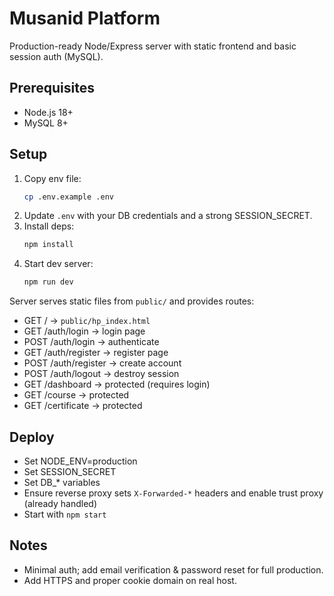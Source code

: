 # Musanid Platform

Production-ready Node/Express server with static frontend and basic session auth (MySQL).

## Prerequisites
- Node.js 18+
- MySQL 8+

## Setup
1. Copy env file:
   ```bash
   cp .env.example .env
   ```
2. Update `.env` with your DB credentials and a strong SESSION_SECRET.
3. Install deps:
   ```bash
   npm install
   ```
4. Start dev server:
   ```bash
   npm run dev
   ```

Server serves static files from `public/` and provides routes:
- GET / → `public/hp_index.html`
- GET /auth/login → login page
- POST /auth/login → authenticate
- GET /auth/register → register page
- POST /auth/register → create account
- POST /auth/logout → destroy session
- GET /dashboard → protected (requires login)
- GET /course → protected
- GET /certificate → protected

## Deploy
- Set NODE_ENV=production
- Set SESSION_SECRET
- Set DB_* variables
- Ensure reverse proxy sets `X-Forwarded-*` headers and enable trust proxy (already handled)
- Start with `npm start`

## Notes
- Minimal auth; add email verification & password reset for full production.
- Add HTTPS and proper cookie domain on real host.
